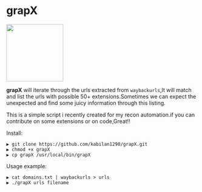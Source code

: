 # grapX

<img src="images/grapX.jpg" width="150" height="150" />

**grapX** will iterate through the urls extracted from `waybackurls`,It will match and list the urls with possible 50+ extensions.Sometimes we can expect the unexpected and find some juicy information through this listing.

This is a simple script i recently created for my recon automation.if you can contribute on some extensions or on code,Great!!


Install:

```
▶ git clone https://github.com/kabilan1290/grapX.git
▶ chmod +x grapX
▶ cp grapX /usr/local/bin/grapX
```
Usage example:

```
▶ cat domains.txt | waybackurls > urls
▶ ./grapX urls filename

```
